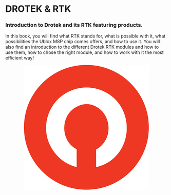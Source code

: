 # DROTEK & RTK

### Introduction to Drotek and its RTK featuring products.



In this book, you will find what RTK stands for, what is possible with it, what possibilities the Ublox M8P chip comes offers, and how to use it. You will also find an introduction to the different Drotek RTK modules and how to use them, how to chose the right module, and how to work with it the most efficient way!

<p align="center">
  <img src="./images/logodro.png?raw=true" alt="Drotek Logo"/>
</p>



